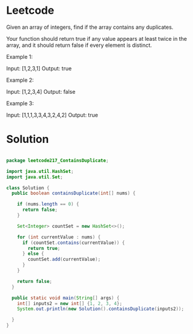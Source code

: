 # Leetcode

Given an array of integers, find if the array contains any duplicates.

Your function should return true if any value appears at least twice in the array, and it should return false if every element is distinct.

Example 1:

Input: [1,2,3,1]
Output: true

Example 2:

Input: [1,2,3,4]
Output: false

Example 3:

Input: [1,1,1,3,3,4,3,2,4,2]
Output: true


# Solution

```java

package leetcode217_ContainsDuplicate;

import java.util.HashSet;
import java.util.Set;

class Solution {
  public boolean containsDuplicate(int[] nums) {

    if (nums.length == 0) {
      return false;
    }

    Set<Integer> countSet = new HashSet<>();

    for (int currentValue : nums) {
      if (countSet.contains(currentValue)) {
        return true;
      } else {
        countSet.add(currentValue);
      }
    }

    return false;
  }

  public static void main(String[] args) {
    int[] inputs2 = new int[] {1, 2, 3, 4};
    System.out.println(new Solution().containsDuplicate(inputs2));

  }
}

```
